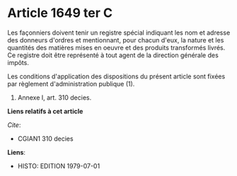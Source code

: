 # Article 1649 ter C

Les façonniers doivent tenir un registre spécial indiquant les nom et adresse des donneurs d'ordres et mentionnant, pour
chacun d'eux, la nature et les quantités des matières mises en oeuvre et des produits transformés livrés. Ce registre doit
être représenté à tout agent de la direction générale des impôts.

Les conditions d'application des dispositions du présent article sont fixées par règlement d'administration publique (1).

1)  Annexe I, art. 310 decies.

**Liens relatifs à cet article**

_Cite_:

  - CGIAN1 310 decies

**Liens**:

  - HISTO: EDITION 1979-07-01

